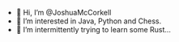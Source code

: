 - 👋 Hi, I’m @JoshuaMcCorkell
- 👀 I’m interested in Java, Python and Chess.
- 🌱 I’m intermittently trying to learn some Rust...

<!---
JoshuaMcCorkell/JoshuaMcCorkell is a ✨ special ✨ repository because its `README.md` (this file) appears on your GitHub profile.
You can click the Preview link to take a look at your changes.
--->
